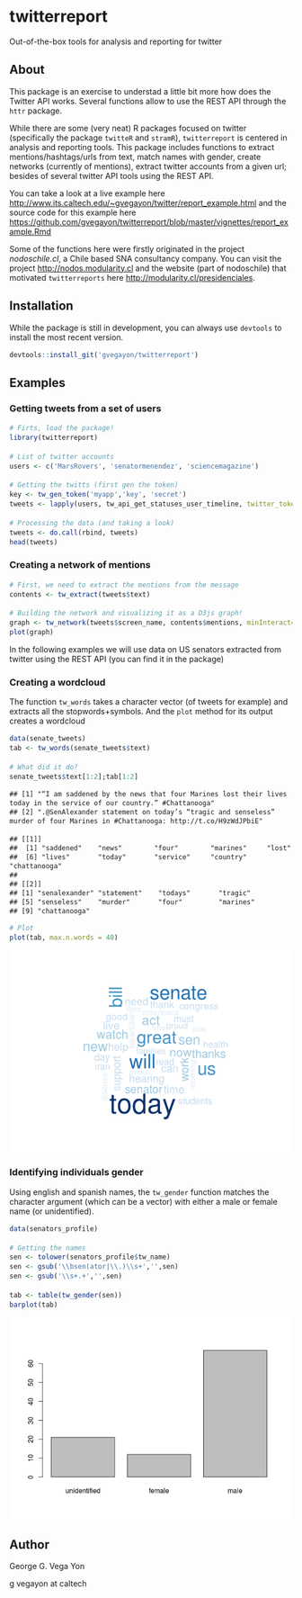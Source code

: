 twitterreport
=============

Out-of-the-box tools for analysis and reporting for twitter

About
-----

This package is an exercise to understad a little bit more how does the Twitter API works. Several functions allow to use the REST API through the `httr` package.

While there are some (very neat) R packages focused on twitter (specifically the package `twitteR` and `stramR`), `twitterreport` is centered in analysis and reporting tools. This package includes functions to extract mentions/hashtags/urls from text, match names with gender, create networks (currently of mentions), extract twitter accounts from a given url; besides of several twitter API tools using the REST API.

You can take a look at a live example here <http://www.its.caltech.edu/~gvegayon/twitter/report_example.html> and the source code for this example here <https://github.com/gvegayon/twitterreport/blob/master/vignettes/report_example.Rmd>

Some of the functions here were firstly originated in the project *nodoschile.cl*, a Chile based SNA consultancy company. You can visit the project <http://nodos.modularity.cl> and the website (part of nodoschile) that motivated `twitterreports` here <http://modularity.cl/presidenciales>.

Installation
------------

While the package is still in development, you can always use `devtools` to install the most recent version.

``` r
devtools::install_git('gvegayon/twitterreport')
```

Examples
--------

### Getting tweets from a set of users

``` r
# Firts, load the package!
library(twitterreport)

# List of twitter accounts
users <- c('MarsRovers', 'senatormenendez', 'sciencemagazine')

# Getting the twitts (first gen the token)
key <- tw_gen_token('myapp','key', 'secret')
tweets <- lapply(users, tw_api_get_statuses_user_timeline, twitter_token=key)
 
# Processing the data (and taking a look)
tweets <- do.call(rbind, tweets)
head(tweets)
```

### Creating a network of mentions

``` r
# First, we need to extract the mentions from the message
contents <- tw_extract(tweets$text)

# Building the network and visualizing it as a D3js graph!
graph <- tw_network(tweets$screen_name, contents$mentions, minInteract=3)
plot(graph)
```

In the following examples we will use data on US senators extracted from twitter using the REST API (you can find it in the package)

### Creating a wordcloud

The function `tw_words` takes a character vector (of tweets for example) and extracts all the stopwords+symbols. And the `plot` method for its output creates a wordcloud

``` r
data(senate_tweets)
tab <- tw_words(senate_tweets$text)

# What did it do?
senate_tweets$text[1:2];tab[1:2]
```

    ## [1] "“I am saddened by the news that four Marines lost their lives today in the service of our country.” #Chattanooga"         
    ## [2] ".@SenAlexander statement on today’s “tragic and senseless” murder of four Marines in #Chattanooga: http://t.co/H9zWdJPbiE"

    ## [[1]]
    ##  [1] "saddened"    "news"        "four"        "marines"     "lost"       
    ##  [6] "lives"       "today"       "service"     "country"     "chattanooga"
    ## 
    ## [[2]]
    ## [1] "senalexander" "statement"    "todays"       "tragic"      
    ## [5] "senseless"    "murder"       "four"         "marines"     
    ## [9] "chattanooga"

``` r
# Plot
plot(tab, max.n.words = 40)
```

![](README_files/figure-markdown_github/wordcloud-1.png?raw=true)

### Identifying individuals gender

Using english and spanish names, the `tw_gender` function matches the character argument (which can be a vector) with either a male or female name (or unidentified).

``` r
data(senators_profile)

# Getting the names
sen <- tolower(senators_profile$tw_name)
sen <- gsub('\\bsen(ator|\\.)\\s+','',sen)
sen <- gsub('\\s+.+','',sen)

tab <- table(tw_gender(sen))
barplot(tab)
```

![](README_files/figure-markdown_github/gender-1.png?raw=true)

Author
------

George G. Vega Yon

g vegayon at caltech
